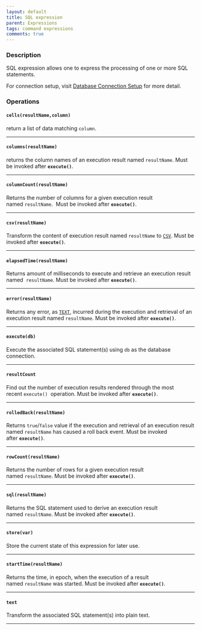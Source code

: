 ```yaml
---
layout: default
title: SQL expression
parent: Expressions
tags: command expressions
comments: true
---
```



### Description
SQL expression allows one to express the processing of one or more SQL statements.

For connection setup, visit [Database Connection Setup](../commands/rdbms/index#database-connection-setup) for more
detail.


### Operations

#### `cells(resultName,column)`
return a list of data matching `column`.

-----

#### `columns(resultName)`
returns the column names of an execution result named `resultName`. Must be invoked 
after **`execute()`**.

-----

#### `columnCount(resultName)`
Returns the number of columns for a given execution result named `resultName`. 
  Must be invoked after **`execute()`**.

-----
  
#### `csv(resultName)`
Transform the content of execution result named `resultName` to [`CSV`](CSVexpression). 
  Must be invoked after **`execute()`**.
  
-----

#### `elapsedTime(resultName)`
Returns amount of milliseconds to execute and retrieve an execution result named 
  `resultName`. Must be invoked after **`execute()`**.
  
-----

#### `error(resultName)`
Returns any error, as [`TEXT`](TEXTexpression), incurred during the execution and 
  retrieval of an execution result named `resultName`. Must be invoked after **`execute()`**.
  
-----

#### `execute(db)`
Execute the associated SQL statement(s) using `db` as the database connection.

-----

#### `resultCount`
Find out the number of execution results rendered through the most recent `execute()` 
  operation. Must be invoked after **`execute()`**.
  
-----

#### `rolledBack(resultName)`
Returns `true`/`false` value if the execution and retrieval of an execution result 
  named `resultName` has caused a roll back event. Must be invoked after **`execute()`**.
  
-----

#### `rowCount(resultName)`
Returns the number of rows for a given execution result named `resultName`. Must be 
  invoked after **`execute()`**.
  
-----

#### `sql(resultName)`
Returns the SQL statement used to derive an execution result named `resultName`. Must be 
  invoked after **`execute()`**.
  
-----

#### `store(var)`
Store the current state of this expression for later use.

-----

#### `startTime(resultName)`
Returns the time, in epoch, when the execution of a result named `resultName` was 
  started. Must be invoked after **`execute()`**.
  
-----

#### `text`
Transform the associated SQL statement(s) into plain text.

-----

<script>jQuery(document).ready(function () { newOperationSelect(); });</script>

